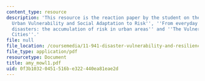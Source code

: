 ```yaml
---
content_type: resource
description: 'This resource is the reaction paper by the student on the topics ''Assessing
  Urban Vulnerability and Social Adaptation to Risk'', ''From everyday hazards to
  disasters: the accumulation of risk in urban areas'' and ''The Vulnerability of
  Cities''.'
file: null
file_location: /coursemedia/11-941-disaster-vulnerability-and-resilience-spring-2005/0f3b10320451516be322440ea81eae2d_amy_mowl1.pdf
file_type: application/pdf
resourcetype: Document
title: amy_mowl1.pdf
uid: 0f3b1032-0451-516b-e322-440ea81eae2d
---
```

